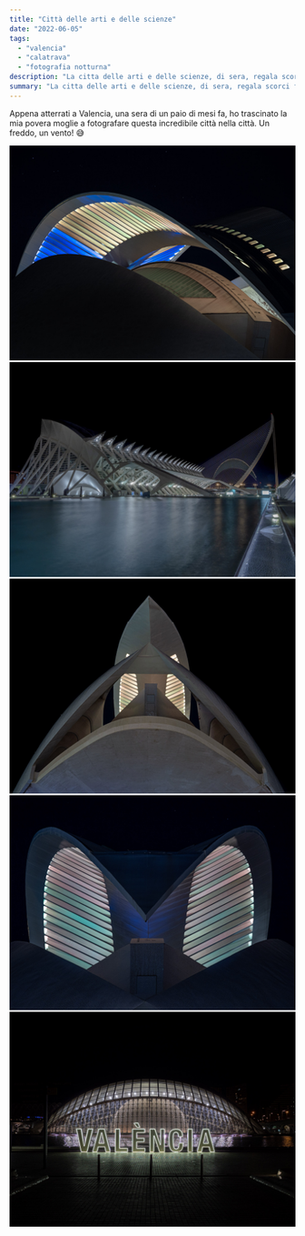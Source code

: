 ```yaml
---
title: "Città delle arti e delle scienze"
date: "2022-06-05"
tags: 
  - "valencia"
  - "calatrava"
  - "fotografia notturna"
description: "La citta delle arti e delle scienze, di sera, regala scorci futuristici degni della migliore fanascienza."
summary: "La citta delle arti e delle scienze, di sera, regala scorci futuristici degni della migliore fanascienza."
---
```


Appena atterrati a Valencia, una sera di un paio di mesi fa, ho trascinato la mia povera moglie a fotografare questa incredibile città nella città.
Un freddo, un vento! 😅

![](images/1-P4020047.jpg)
![](images/2-P4020042.jpg)
![](images/3-P4010014.jpg)
![](images/4-P4010009.jpg)
![](images/5-P4010003.jpg)